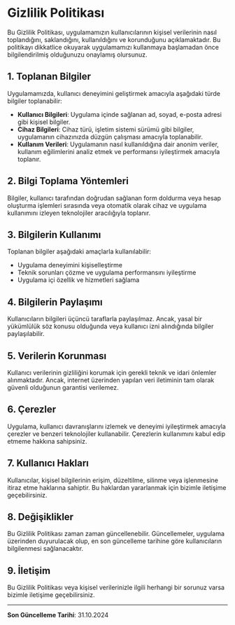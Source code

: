 # Gizlilik Politikası

Bu Gizlilik Politikası, uygulamamızın kullanıcılarının kişisel verilerinin nasıl toplandığını, saklandığını, kullanıldığını ve korunduğunu açıklamaktadır. Bu politikayı dikkatlice okuyarak uygulamamızı kullanmaya başlamadan önce bilgilendirilmiş olduğunuzu onaylamış olursunuz.

## 1. Toplanan Bilgiler
Uygulamamızda, kullanıcı deneyimini geliştirmek amacıyla aşağıdaki türde bilgiler toplanabilir:

- **Kullanıcı Bilgileri**: Uygulama içinde sağlanan ad, soyad, e-posta adresi gibi kişisel bilgiler.
- **Cihaz Bilgileri**: Cihaz türü, işletim sistemi sürümü gibi bilgiler, uygulamanın cihazınızda düzgün çalışması amacıyla toplanabilir.
- **Kullanım Verileri**: Uygulamanın nasıl kullanıldığına dair anonim veriler, kullanım eğilimlerini analiz etmek ve performansı iyileştirmek amacıyla toplanır.

## 2. Bilgi Toplama Yöntemleri
Bilgiler, kullanıcı tarafından doğrudan sağlanan form doldurma veya hesap oluşturma işlemleri sırasında veya otomatik olarak cihaz ve uygulama kullanımını izleyen teknolojiler aracılığıyla toplanır.

## 3. Bilgilerin Kullanımı
Toplanan bilgiler aşağıdaki amaçlarla kullanılabilir:

- Uygulama deneyimini kişiselleştirme
- Teknik sorunları çözme ve uygulama performansını iyileştirme
- Uygulama içi özellik ve hizmetleri sağlama

## 4. Bilgilerin Paylaşımı
Kullanıcıların bilgileri üçüncü taraflarla paylaşılmaz. Ancak, yasal bir yükümlülük söz konusu olduğunda veya kullanıcı izni alındığında bilgiler paylaşılabilir.

## 5. Verilerin Korunması
Kullanıcı verilerinin gizliliğini korumak için gerekli teknik ve idari önlemler alınmaktadır. Ancak, internet üzerinden yapılan veri iletiminin tam olarak güvenli olduğunun garantisi verilemez.

## 6. Çerezler
Uygulama, kullanıcı davranışlarını izlemek ve deneyimi iyileştirmek amacıyla çerezler ve benzeri teknolojiler kullanabilir. Çerezlerin kullanımını kabul edip etmeme hakkına sahipsiniz.

## 7. Kullanıcı Hakları
Kullanıcılar, kişisel bilgilerinin erişim, düzeltilme, silinme veya işlenmesine itiraz etme haklarına sahiptir. Bu haklardan yararlanmak için bizimle iletişime geçebilirsiniz.

## 8. Değişiklikler
Bu Gizlilik Politikası zaman zaman güncellenebilir. Güncellemeler, uygulama üzerinden duyurulacak olup, en son güncelleme tarihine göre kullanıcıların bilgilenmesi sağlanacaktır.

## 9. İletişim
Bu Gizlilik Politikası veya kişisel verilerinizle ilgili herhangi bir sorunuz varsa bizimle iletişime geçebilirsiniz.

---

**Son Güncelleme Tarihi**: 31.10.2024
